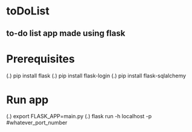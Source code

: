 # toDoList

##  to-do list app made using flask

# Prerequisites
(.) pip install flask
(.) pip install flask-login
(.) pip install flask-sqlalchemy

# Run app
(.) export FLASK_APP=main.py
(.) flask run -h localhost -p #whatever_port_number
